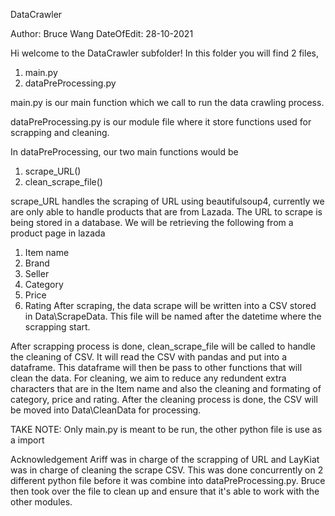 DataCrawler

Author: Bruce Wang
DateOfEdit: 28-10-2021

Hi welcome to the DataCrawler subfolder!
In this folder you will find 2 files,

1. main.py
2. dataPreProcessing.py

main.py is our main function which we call to run the data crawling process.

dataPreProcessing.py is our module file where it store functions used for
scrapping and cleaning.

In dataPreProcessing, our two main functions would be
1. scrape_URL()
2. clean_scrape_file()

scrape_URL handles the scraping of URL using beautifulsoup4, currently
we are only able to handle products that are from Lazada. The URL to scrape
is being stored in a database. We will be retrieving the following from a 
product page in lazada
1. Item name
2. Brand
3. Seller
4. Category
5. Price
6. Rating
After scraping, the data scrape will be written into a CSV stored in Data\ScrapeData.
This file will be named after the datetime where the scrapping start.

After scrapping process is done, clean_scrape_file will be called to handle
the cleaning of CSV. It will read the CSV with pandas and put into a dataframe.
This dataframe will then be pass to other functions that will clean the data.
For cleaning, we aim to reduce any redundent extra characters that are in the
Item name and also the cleaning and formating of category, price and rating.
After the cleaning process is done, the CSV will be moved into Data\CleanData for
processing.

TAKE NOTE: Only main.py is meant to be run, the other python file is use as a import

Acknowledgement
Ariff was in charge of the scrapping of URL and LayKiat was in charge of cleaning the
scrape CSV. This was done concurrently on 2 different python file before it was
combine into dataPreProcessing.py. Bruce then took over the file to clean up and
ensure that it's able to work with the other modules.